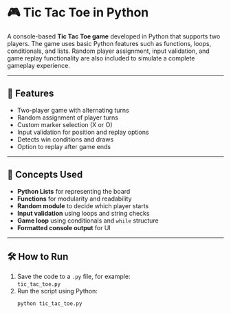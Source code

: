 # 🎮 Tic Tac Toe in Python

A console-based **Tic Tac Toe game** developed in Python that supports two players. The game uses basic Python features such as functions, loops, conditionals, and lists. Random player assignment, input validation, and game replay functionality are also included to simulate a complete gameplay experience.

---

## 🚀 Features

- Two-player game with alternating turns
- Random assignment of player turns
- Custom marker selection (X or O)
- Input validation for position and replay options
- Detects win conditions and draws
- Option to replay after game ends

---

## 🧠 Concepts Used

- **Python Lists** for representing the board  
- **Functions** for modularity and readability  
- **Random module** to decide which player starts  
- **Input validation** using loops and string checks  
- **Game loop** using conditionals and `while` structure  
- **Formatted console output** for UI

---

## 🛠️ How to Run

1. Save the code to a `.py` file, for example:  
   `tic_tac_toe.py`
2. Run the script using Python:
   ```bash
   python tic_tac_toe.py
